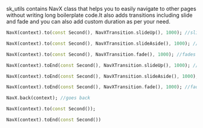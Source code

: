 <!-- 
This README describes the package. If you publish this package to pub.dev,
this README's contents appear on the landing page for your package.

For information about how to write a good package README, see the guide for
[writing package pages](https://dart.dev/guides/libraries/writing-package-pages). 

For general information about developing packages, see the Dart guide for
[creating packages](https://dart.dev/guides/libraries/create-library-packages)
and the Flutter guide for
[developing packages and plugins](https://flutter.dev/developing-packages). 
-->

sk_utils contains NavX class that helps you to easily navigate to other pages without writing long boilerplate code.It also adds transitions including slide and fade and you can also add custom duration as per your need.

```dart
NavX(context).to(const Second(), NavXTransition.slideUp(), 1000); //slides up

NavX(context).to(const Second(), NavXTransition.slideAside(), 1000); //slides aside

NavX(context).to(const Second(), NavXTransition.fade(), 1000); //fades

NavX(context).toEnd(const Second(), NavXTransition.slideUp(), 1000); //slides up and remove all previous routes

NavX(context).toEnd(const Second(), NavXTransition.slideAside(), 1000);//slides aside and remove all previous routes

NavX(context).toEnd(const Second(), NavXTransition.fade(), 1000); //fades and remove all previous routes

NavX.back(context); //goes back

NavX(context).to(const Second());

NavX(context).toEnd(const Second())
```
